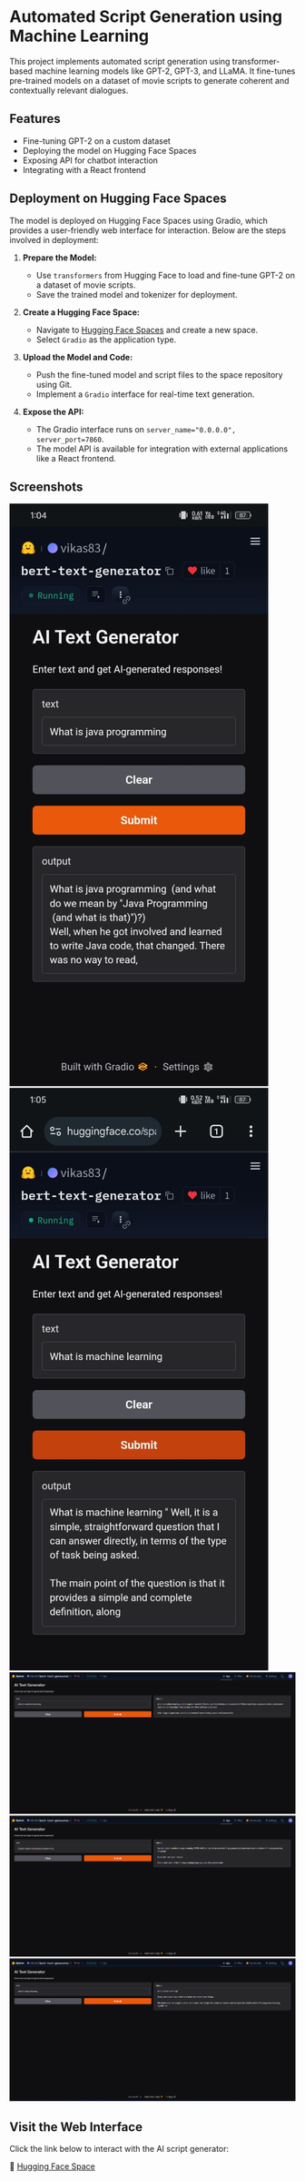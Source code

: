 # Automated Script Generation using Machine Learning

This project implements automated script generation using transformer-based machine learning models like GPT-2, GPT-3, and LLaMA. It fine-tunes pre-trained models on a dataset of movie scripts to generate coherent and contextually relevant dialogues.

## Features
- Fine-tuning GPT-2 on a custom dataset
- Deploying the model on Hugging Face Spaces
- Exposing API for chatbot interaction
- Integrating with a React frontend

## Deployment on Hugging Face Spaces
The model is deployed on Hugging Face Spaces using Gradio, which provides a user-friendly web interface for interaction. Below are the steps involved in deployment:

1. **Prepare the Model:**
   - Use `transformers` from Hugging Face to load and fine-tune GPT-2 on a dataset of movie scripts.
   - Save the trained model and tokenizer for deployment.

2. **Create a Hugging Face Space:**
   - Navigate to [Hugging Face Spaces](https://huggingface.co/spaces) and create a new space.
   - Select `Gradio` as the application type.

3. **Upload the Model and Code:**
   - Push the fine-tuned model and script files to the space repository using Git.
   - Implement a `Gradio` interface for real-time text generation.

4. **Expose the API:**
   - The Gradio interface runs on `server_name="0.0.0.0", server_port=7860`.
   - The model API is available for integration with external applications like a React frontend.

## Screenshots
![Screenshot 1](4.jpg)
![Screenshot 2](5.jpg)
![Screenshot 3](1.png)
![Screenshot 4](2.png)
![Screenshot 5](3.png)


## Visit the Web Interface
Click the link below to interact with the AI script generator:

🔗 [Hugging Face Space](https://huggingface.co/spaces/vikas83/bert-text-generator)

